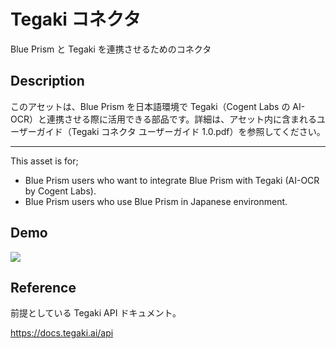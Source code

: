 Tegaki コネクタ
====
Blue Prism と Tegaki を連携させるためのコネクタ

## Description
このアセットは、Blue Prism を日本語環境で Tegaki（Cogent Labs の AI-OCR）と連携させる際に活用できる部品です。詳細は、アセット内に含まれるユーザーガイド（Tegaki コネクタ ユーザーガイド 1.0.pdf）を参照してください。
***
This asset is for;
* Blue Prism users who want to integrate Blue Prism with Tegaki (AI-OCR by Cogent Labs).
* Blue Prism users who use Blue Prism in Japanese environment.

## Demo
[![](https://img.youtube.com/vi/o_KJZxu5ACY/0.jpg)](https://www.youtube.com/watch?v=o_KJZxu5ACY)

## Reference
前提としている Tegaki API ドキュメント。

https://docs.tegaki.ai/api
